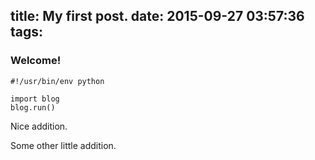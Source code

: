 title: My first post.
date: 2015-09-27 03:57:36
tags:
---
### Welcome!

    #!/usr/bin/env python

    import blog
    blog.run()

Nice addition.

Some other little addition.

